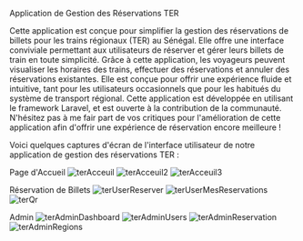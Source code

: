Application de Gestion des Réservations TER

Cette application est conçue pour simplifier la gestion des réservations de billets pour les trains régionaux (TER) au Sénégal. Elle offre une interface conviviale permettant aux utilisateurs de réserver et gérer leurs billets de train en toute simplicité. Grâce à cette application, les voyageurs peuvent visualiser les horaires des trains, effectuer des réservations et annuler des réservations existantes. Elle est conçue pour offrir une expérience fluide et intuitive, tant pour les utilisateurs occasionnels que pour les habitués du système de transport régional. Cette application est développée en utilisant le framework Laravel, et est ouverte à la contribution de la communauté. N'hésitez pas à me fair part de vos critiques pour l'amélioration de cette application afin d'offrir une expérience de réservation encore meilleure !

Voici quelques captures d'écran de l'interface utilisateur de notre application de gestion des réservations TER :

Page d'Accueil
![terAcceuil](https://github.com/divaarica/appTer/assets/151394040/43ace76e-0216-4393-88b9-ac534ef09c14)
![terAcceuil2](https://github.com/divaarica/appTer/assets/151394040/e791716b-402b-497c-bc86-6ad41d1bd691)
![terAcceuil3](https://github.com/divaarica/appTer/assets/151394040/086523c6-716b-4f2d-9128-28b9defe5719)

Réservation de Billets
![terUserReserver](https://github.com/divaarica/appTer/assets/151394040/3ce04a90-68c3-40c7-aa3c-370f0417d5eb)
![terUserMesReservations](https://github.com/divaarica/appTer/assets/151394040/bc2a31ab-73c6-43a5-8ec8-5b8774e39484)
![terQr](https://github.com/divaarica/appTer/assets/151394040/7e07539c-3516-4f1d-931c-46930b8dbe0d)

Admin
![terAdminDashboard](https://github.com/divaarica/appTer/assets/151394040/71b3cf94-0368-491c-bf34-5f31e80f895b)
![terAdminUsers](https://github.com/divaarica/appTer/assets/151394040/014b9e65-0a3f-4cde-aa48-a5bd3d48550b)
![terAdminReservation](https://github.com/divaarica/appTer/assets/151394040/0f4ba0aa-53df-424b-a1aa-f941cd7eb46e)
![terAdminRegions](https://github.com/divaarica/appTer/assets/151394040/a08cd4a5-a1c3-4309-bf95-77867d1d1906)


